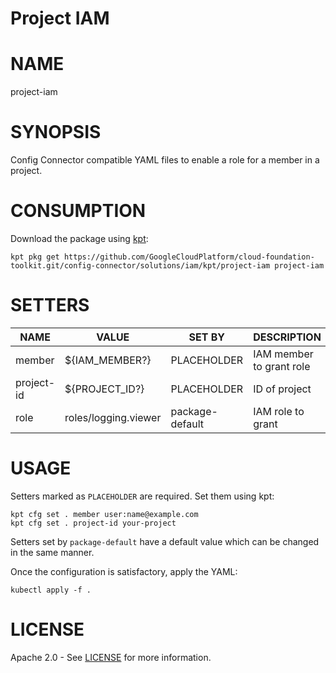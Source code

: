 Project IAM
==================================================

# NAME
  project-iam
# SYNOPSIS
  Config Connector compatible YAML files to enable a role for a member in a project.
# CONSUMPTION
  Download the package using [kpt](https://googlecontainertools.github.io/kpt/):
  ```
  kpt pkg get https://github.com/GoogleCloudPlatform/cloud-foundation-toolkit.git/config-connector/solutions/iam/kpt/project-iam project-iam
  ```
# SETTERS
|    NAME    |        VALUE         |     SET BY      |       DESCRIPTION        | COUNT |
|------------|----------------------|-----------------|--------------------------|-------|
| member     | ${IAM_MEMBER?}       | PLACEHOLDER     | IAM member to grant role | 1     |
| project-id | ${PROJECT_ID?}       | PLACEHOLDER     | ID of project            | 1     |
| role       | roles/logging.viewer | package-default | IAM role to grant        | 1     |
# USAGE

Setters marked as `PLACEHOLDER` are required. Set them using kpt:
```
kpt cfg set . member user:name@example.com
kpt cfg set . project-id your-project
```
Setters set by `package-default` have a default value which can be changed in the same manner.

Once the configuration is satisfactory, apply the YAML:
```
kubectl apply -f .
```
# LICENSE
  Apache 2.0 - See [LICENSE](/LICENSE) for more information.
